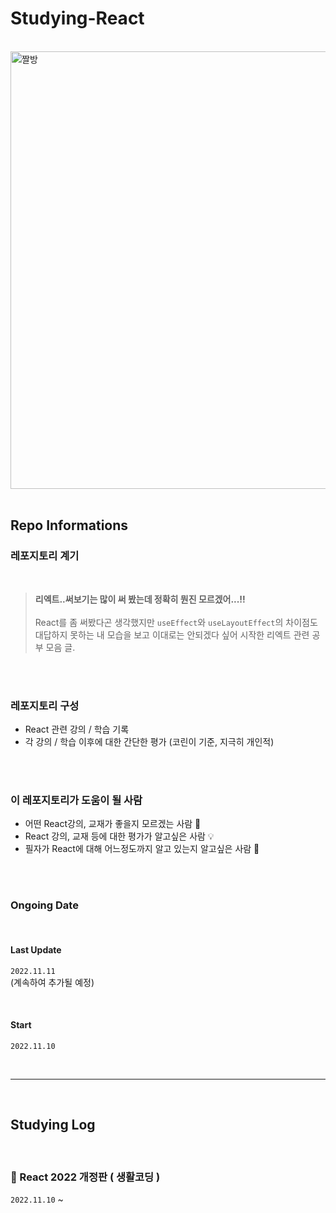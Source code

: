 # Studying-React

<br/>

<img src="https://img1.daumcdn.net/thumb/R1280x0/?scode=mtistory2&fname=https%3A%2F%2Fk.kakaocdn.net%2Fdn%2FFzu2L%2FbtrQUBH76F7%2F6FfTNS4yIxOidZIsz5yK50%2Fimg.png" width="700" alt="짤방" />

<br/>
<br/>

## Repo Informations

### 레포지토리 계기

<br/>

> <b>리엑트..써보기는 많이 써 봤는데 정확히 뭔진 모르겠어...!! </b><br/><br/>
> React를 좀 써봤다곤 생각했지만 `useEffect`와 `useLayoutEffect`의 차이점도 대답하지 못하는 내 모습을 보고 이대로는 안되겠다 싶어 시작한 리엑트 관련 공부 모음 글.

<br/>
<br/>

### 레포지토리 구성

-   React 관련 강의 / 학습 기록
-   각 강의 / 학습 이후에 대한 간단한 평가 (코린이 기준, 지극히 개인적)

<br/>
<br/>

### 이 레포지토리가 도움이 될 사람

-   어떤 React강의, 교재가 좋을지 모르겠는 사람 🤔
-   React 강의, 교재 등에 대한 평가가 알고싶은 사람 💡
-   필자가 React에 대해 어느정도까지 알고 있는지 알고싶은 사람 👀

<br/>
<br/>

### Ongoing Date

<br/>

#### Last Update

`2022.11.11`<br/>
(계속하여 추가될 예정)

<br/>

#### Start

`2022.11.10`
<br/>

<br/>

---

<br/>

## Studying Log

<br/>

### 📁 React 2022 개정판 ( 생활코딩 )

`2022.11.10` ~
